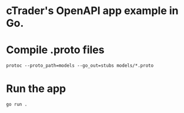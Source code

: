 # cTrader's OpenAPI app example in Go.

# Compile .proto files
```shell
protoc --proto_path=models --go_out=stubs models/*.proto
```

# Run the app
```shell
go run .
```
